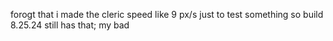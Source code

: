 forogt that i made the cleric speed like 9 px/s just to test something so build 8.25.24 still has that; my bad
